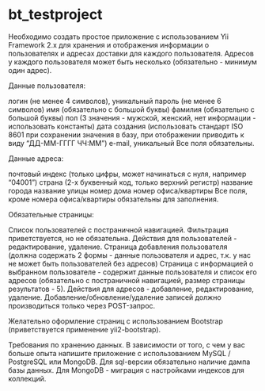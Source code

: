 # bt_testproject
Необходимо создать простое приложение с использованием Yii Framework 2.x 
для хранения и отображения информации о пользователях и адресах доставки для каждого пользователя. 
Адресов у каждого пользователя может быть несколько (обязательно - минимум один адрес).

Данные пользователя:

логин (не менее 4 символов), уникальный
пароль (не менее 6 символов)
имя (обязательно с большой буквы)
фамилия (обязательно с большой буквы)
пол (3 значения - мужской, женский, нет информации - использовать константы)
дата создания (использовать стандарт ISO 8601 при сохранении значения в базу, при отображении приводить к виду “ДД-ММ-ГГГГ ЧЧ:ММ”)
e-mail, уникальный
Все поля обязательны.

Данные адреса:

почтовый индекс (только цифры, может начинаться с нуля, например “04001”)
страна (2-х буквенный код, только верхний регистр)
название города
название улицы
номер дома
номер офиса/квартиры
Все поля, кроме номера офиса/квартиры обязательны для заполнения.

Обязательные страницы:

Список пользователей с постраничной навигацией. Фильтрация приветствуется, но не обязательна.
Действия для пользователей - редактирование, удаление.
Страница добавления пользователя (должна содержать 2 формы - данные пользователя и адрес, т.к. у нас
не может быть пользователей без адресов)
Страница с информацией о выбранном пользователе - содержит данные пользователя и список 
его адресов (обязательно с постраничной навигацией, размер страницы результатов - 5). 
Действия для адресов - добавление, редактирование, удаление.
Добавление/обновление/удаление записей должно производиться только через POST-запрос.

Желательно оформление страниц с использованием Bootstrap (приветствуется применение yii2-bootstrap).

Требования по хранению данных. В зависимости от того, с чем у вас больше опыта напишите приложение
с использованием MySQL / PostgreSQL или MongoDB. Для sql-версии обязательно наличие дампа базы данных. 
Для MongoDB - миграция с настройками индексов для коллекций.
